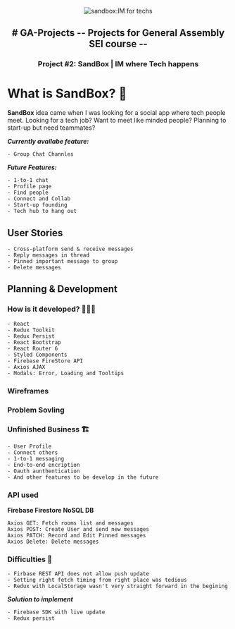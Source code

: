 <p align="center"> <img src="https://user-images.githubusercontent.com/99118414/160223632-50186ac7-c519-4029-9038-0998a661a1b1.png" alt="sandbox:IM for techs" border="0" /></p>

<h2 align="center">
# GA-Projects -- Projects for General Assembly SEI course --
</h2>
<h3 align="center">
Project #2: SandBox | IM where Tech happens
</h3>

# What is SandBox? 🤔

**SandBox** idea came when I was looking for a social app where tech people meet.
Looking for a tech job? Want to meet like minded people? Planning to start-up but need teammates?

**_Currently availabe feature:_**

```
- Group Chat Channles
```

**_Future Features:_**

```
- 1-to-1 chat
- Profile page
- Find people
- Connect and Collab
- Start-up founding
- Tech hub to hang out
```

## User Stories

```
- Cross-platform send & receive messages
- Reply messages in thread
- Pinned important message to group
- Delete messages
```

## Planning & Development

### How is it developed? 🧑🏻‍💻

```
- React
- Redux Toolkit
- Redux Persist
- React Bootstrap
- React Router 6
- Styled Components
- Firebase FireStore API
- Axios AJAX
- Modals: Error, Loading and Tooltips
```

### Wireframes

### Problem Sovling

### Unfinished Business 🏗

```
- User Profile
- Connect others
- 1-to-1 messaging
- End-to-end encription
- Oauth aunthentication
- And other features to be develop in the future
```

### API used

**Firebase Firestore NoSQL DB**

```
Axios GET: Fetch rooms list and messages
Axios POST: Create User and send new messages
Axios PATCH: Record and Edit Pinned messages
Axios Delete: Delete messages
```

### Difficulties 🚧

```
- Firbase REST API does not allow push update
- Setting right fetch timing from right place was tedious
- Redux with LocalStorage wasn't very straight forward in the begining
```

**_Solution to implement_**

```
- Firebase SDK with live update
- Redux persist
```
